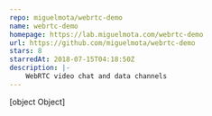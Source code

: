 ```yaml
---
repo: miguelmota/webrtc-demo
name: webrtc-demo
homepage: https://lab.miguelmota.com/webrtc-demo
url: https://github.com/miguelmota/webrtc-demo
stars: 8
starredAt: 2018-07-15T04:18:50Z
description: |-
    WebRTC video chat and data channels
---
```


[object Object]
